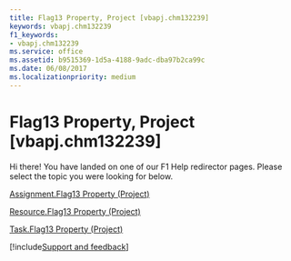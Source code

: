 ```yaml
---
title: Flag13 Property, Project [vbapj.chm132239]
keywords: vbapj.chm132239
f1_keywords:
- vbapj.chm132239
ms.service: office
ms.assetid: b9515369-1d5a-4188-9adc-dba97b2ca99c
ms.date: 06/08/2017
ms.localizationpriority: medium
---
```



# Flag13 Property, Project [vbapj.chm132239]

Hi there! You have landed on one of our F1 Help redirector pages. Please select the topic you were looking for below.

[Assignment.Flag13 Property (Project)](https://msdn.microsoft.com/library/c79abd66-88b4-8592-6cad-1d567770e95c%28Office.15%29.aspx)

[Resource.Flag13 Property (Project)](https://msdn.microsoft.com/library/3938d902-c3ce-d476-f476-4ead79745a78%28Office.15%29.aspx)

[Task.Flag13 Property (Project)](https://msdn.microsoft.com/library/0c4a2194-f491-d471-826f-6d16f171d5e4%28Office.15%29.aspx)

[!include[Support and feedback](~/includes/feedback-boilerplate.md)]